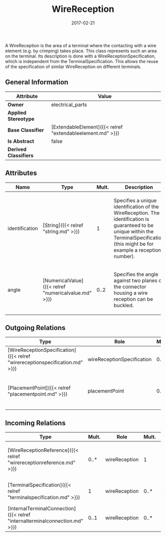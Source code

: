 ﻿---
title: WireReception
toc: false
type: specs
date: "2017-02-21"
draft: false
specification: VEC
version: 1.1.3
documentType: "Recommendation"
elementType: Class
classes:
  - WireReception
menu_name: vec-1.1.3
---
<p> A WireReception is the area of a terminal where the contacting with a wire element (e.g. by crimping) takes place. This class represents such an area on the terminal. Its description is done with a WireReceptionSpecification, which is independent from the TerminalSpecification. This allows the reuse of the specification of similar WireReception on different terminals.      </p>

## General Information

| Attribute               | Value |
|-------------------------|-------|
| **Owner**               | electrical_parts |
| **Applied Stereotype**  |   |
| **Base Classifier**     | [ExtendableElement]({{< relref "extendableelement.md" >}})<br/>  |
| **Is Abstract**         | false |
| **Derived Classifiers** |   |

## Attributes
|  Name  |  Type  |  Mult.  |  Description  |  Owning Classifier  |
|--------|--------|---------|---------------|--------------|
|identification | [String]({{< relref "string.md" >}}) | 1 | <p> Specifies a unique identification of the WireReception. The identification is guaranteed to be unique within the TerminalSpecification (this might be for example a reception number).      </p> | [WireReception]({{< relref "wirereception.md" >}}) |
|angle | [NumericalValue]({{< relref "numericalvalue.md" >}}) | 0..2 | <p> Specifies the angle against two planes of the connector housing a wire reception can be buckled.     </p> | [WireReception]({{< relref "wirereception.md" >}}) |

## Outgoing Relations
|    Type  |   Role   |   Mult.   |   Mult.   |   Description   |
|----------|----------|-----------|-----------|-----------------|
| [WireReceptionSpecification]({{< relref "wirereceptionspecification.md" >}}) | wireReceptionSpecification | 0..1 | 0..* | References the WireReceptionSpecification that specifies the WireReception. |
| [PlacementPoint]({{< relref "placementpoint.md" >}}) | placementPoint | 0..1 | 0..* | <p> Specifies the <i>PlacementPoint</i> that represents this <i>WireReception</i> in a PlaceableElementSpecification.      </p> |
##  Incoming Relations
|    Type  |   Mult.  |   Role    |   Mult.   |   Description  |
|----------|----------|-----------|-----------|----------------|
| [WireReceptionReference]({{< relref "wirereceptionreference.md" >}}) | 0..* | wireReception | 1 | <p> References the <i>WireReception</i> that is instanced by this <i>WireReceptionReference.</i>      </p> |
| [TerminalSpecification]({{< relref "terminalspecification.md" >}}) | 1 | wireReception | 0..* | Specifies the WireReceptions of the terminal described by the TerminalSpecification. |
| [InternalTerminalConnection]({{< relref "internalterminalconnection.md" >}}) | 0..1 | wireReception | 0..* | References the WireReceptions that participate in the InternalTerminalConnection. |
